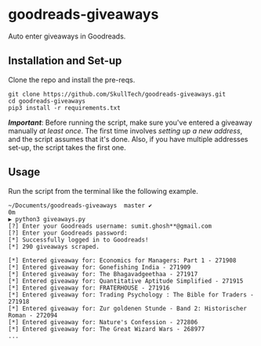 # goodreads-giveaways
Auto enter giveaways in Goodreads.

## Installation and Set-up

Clone the repo and install the pre-reqs.
```console
git clone https://github.com/SkullTech/goodreads-giveaways.git
cd goodreads-giveaways
pip3 install -r requirements.txt
```

___Important___: Before running the script, make sure you've entered a giveaway manually _at least once_. The first time involves _setting up a new address_, and the script assumes that it's done. Also, if you have multiple addresses set-up, the script takes the first one. 

## Usage

Run the script from the terminal like the following example.

```console
~/Documents/goodreads-giveaways  master ✔                                0m  
▶ python3 giveaways.py
[?] Enter your Goodreads username: sumit.ghosh**@gmail.com
[?] Enter your Goodreads password: 
[*] Successfully logged in to Goodreads!
[*] 290 giveaways scraped.

[*] Entered giveaway for: Economics for Managers: Part 1 - 271908
[*] Entered giveaway for: Gonefishing India - 271909
[*] Entered giveaway for: The Bhagavadgeethaa - 271917
[*] Entered giveaway for: Quantitative Aptitude Simplified - 271915
[*] Entered giveaway for: FRATERHOUSE - 271916
[*] Entered giveaway for: Trading Psychology : The Bible for Traders - 271918
[*] Entered giveaway for: Zur goldenen Stunde - Band 2: Historischer Roman - 272094
[*] Entered giveaway for: Nature's Confession - 272806
[*] Entered giveaway for: The Great Wizard Wars - 268977
...
```
